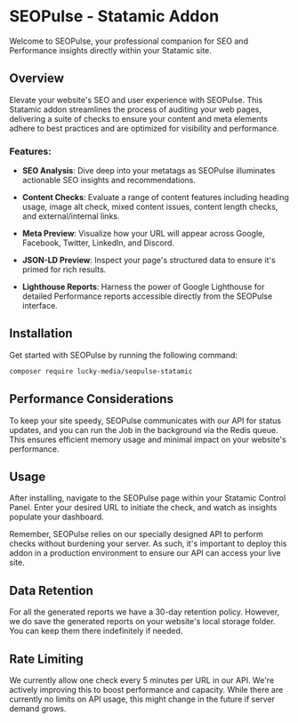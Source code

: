# SEOPulse - Statamic Addon

Welcome to SEOPulse, your professional companion for SEO and Performance insights directly within your Statamic site.

## Overview

Elevate your website's SEO and user experience with SEOPulse. This Statamic addon streamlines the process of auditing your web pages, delivering a suite of checks to ensure your content and meta elements adhere to best practices and are optimized for visibility and performance.

### Features:

- **SEO Analysis**: Dive deep into your metatags as SEOPulse illuminates actionable SEO insights and recommendations.
  
- **Content Checks**: Evaluate a range of content features including heading usage, image alt check, mixed content issues, content length checks, and external/internal links.

- **Meta Preview**: Visualize how your URL will appear across Google, Facebook, Twitter, LinkedIn, and Discord.

- **JSON-LD Preview**: Inspect your page's structured data to ensure it's primed for rich results.

- **Lighthouse Reports**: Harness the power of Google Lighthouse for detailed Performance reports accessible directly from the SEOPulse interface.

## Installation

Get started with SEOPulse by running the following command:

```bash
composer require lucky-media/seopulse-statamic
```

## Performance Considerations

To keep your site speedy, SEOPulse communicates with our API for status updates, and you can run the Job in the background via the Redis queue. This ensures efficient memory usage and minimal impact on your website's performance.

## Usage

After installing, navigate to the SEOPulse page within your Statamic Control Panel. Enter your desired URL to initiate the check, and watch as insights populate your dashboard.

Remember, SEOPulse relies on our specially designed API to perform checks without burdening your server. As such, it's important to deploy this addon in a production environment to ensure our API can access your live site.

## Data Retention

For all the generated reports we have a 30-day retention policy. However, we do save the generated reports on your website's local storage folder. You can keep them there indefinitely if needed.

## Rate Limiting

We currently allow one check every 5 minutes per URL in our API. We're actively improving this to boost performance and capacity.
While there are currently no limits on API usage, this might change in the future if server demand grows.
